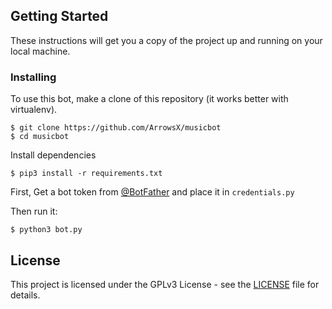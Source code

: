 ## Getting Started

These instructions will get you a copy of the project up and running on your local machine. 


### Installing

To use this bot, make a clone of this repository (it works better with virtualenv).

```
$ git clone https://github.com/ArrowsX/musicbot
$ cd musicbot
```
Install dependencies

```
$ pip3 install -r requirements.txt
```
First, Get a bot token from [@BotFather](http://telegram.me/BotFather) and place it in `credentials.py`

Then run it:
```
$ python3 bot.py
```
## License

This project is licensed under the GPLv3 License - see the [LICENSE](LICENSE) file for details.
